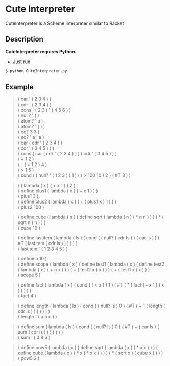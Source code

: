 # Cute Interpreter
CuteInterpreter is a Scheme interpreter similar to Racket

Description
----------
**CuteInterpreter requires Python.**
- Just run
``` bash
$ python CuteInterpreter.py
```

Example
----------
> ( car ' ( 2 3 4 ) ) <br>
> ( cdr ' ( 2 3 4 ) ) <br>
> ( cons ' ( 2 3 ) ' ( 4 5 6 ) ) <br>
> ( null? ' ( ) <br>
> ( atom? ' a ) <br>
> ( atom? ' ( ) ) <br>
> ( eq? 3 3 ) <br>
> ( eq? ' a ' a ) <br>
> ( car ( cdr ' ( 2 3 4 ) ) <br>
> ( cdr ' ( 3 4 5 ) ) ) <br>
> ( cons ( car ( cdr ' ( 2 3 4 ) ) ) ( cdr ' ( 3 4 5 ) ) ) <br>
> ( + 1 2 ) <br>
> ( - ( + 1 2 ) 4 ) <br>
> ( > 1 5 ) <br>
> ( cond ( ( null? ' ( 1 2 3 ) ) 1 ) ( ( > 100 10 ) 2 ) ( #T 3 ) ) <br>

> ( ( lambda ( x ) ( + x 1 ) ) 2 ) <br>
> ( define plus1 ( lambda ( x ) ( + x 1 ) ) ) <br>
> ( plus1 3 ) <br>
> ( define plus2 ( lambda ( x ) ( + ( plus1 x ) 1 ) ) ) <br>
> ( plus2 100 ) <br>

> ( define cube ( lambda ( n ) ( define sqrt ( lambda ( n ) ( * n n ) ) ) ( * ( sqrt n ) n ) ) ) <br>
> ( cube 10 ) <br>

> ( define lastitem ( lambda ( ls ) ( cond ( ( null? ( cdr ls ) ) ( car ls ) ) ( #T ( lastitem ( cdr ls ) ) ) ) ) ) <br>
> ( lastitem ' ( 1 2 3 4 5 ) ) <br>

> ( define a 10 ) <br>
> ( define scope ( lambda ( x ) ( define test1 ( lambda ( x ) ( define test2 ( lambda ( x ) ( + a x ) ) ) ( + ( test2 x ) x ) ) ) ( + ( test1 x ) x ) ) ) <br>
> ( scope 5 ) <br>

> ( define fact ( lambda ( x ) ( cond ( ( < x 1 ) 1 ) ( #T ( * ( fact ( - x 1 ) ) x  ) ) ) ) ) <br>
> ( fact 4 ) <br>

> ( define length ( lambda ( ls ) ( cond ( ( null? ls ) 0 ) ( #T ( + 1 ( length ( cdr ls ) ) ) ) ) ) ) <br>
> ( length ' ( a b c ) ) <br>

> ( define sum ( lambda ( ls ) ( cond ( ( null? ls ) 0 ) ( #T ( + ( car ls ) ( sum ( cdr ls ) ) ) ) ) ) ) <br>
> ( sum ' ( 3 8 6 ) <br>
   
> ( define pow5 ( lambda ( x ) ( define sqrt ( lambda ( x ) ( * x x ) ) ) ( define cube ( lambda ( x ) ( * x ( * x x ) ) ) ) ( * ( sqrt x ) ( cube x ) ) ) ) <br>
> ( pow5 2 ) <br>
